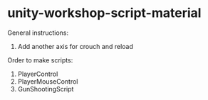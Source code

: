 # unity-workshop-script-material

General instructions:
1. Add another axis for crouch and reload

Order to make scripts:
1. PlayerControl
2. PlayerMouseControl
3. GunShootingScript
